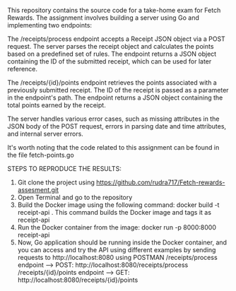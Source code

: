 
This repository contains the source code for a take-home exam for Fetch Rewards. The assignment involves building a server using Go and implementing two endpoints:

The /receipts/process endpoint accepts a Receipt JSON object via a POST request. The server parses the receipt object and calculates the points based on a predefined set of rules. The endpoint returns a JSON object containing the ID of the submitted receipt, which can be used for later reference.

The /receipts/{id}/points endpoint retrieves the points associated with a previously submitted receipt. The ID of the receipt is passed as a parameter in the endpoint's path. The endpoint returns a JSON object containing the total points earned by the receipt.

The server handles various error cases, such as missing attributes in the JSON body of the POST request, errors in parsing date and time attributes, and internal server errors.

It's worth noting that the code related to this assignment can be found in the file fetch-points.go

STEPS TO REPRODUCE THE RESULTS:
1. Git clone the project using https://github.com/rudra717/Fetch-rewards-assesment.git
2. Open Terminal and go to the repository
3. Build the Docker image using the following command: docker build -t receipt-api .
This command builds the Docker image and tags it as receipt-api
4. Run the Docker container from the image: docker run -p 8000:8000 receipt-api
5. Now, Go application should be running inside the Docker container, and you can access and try the API using different examples by sending requests to http://localhost:8080 using POSTMAN
/receipts/process endpoint --> POST: http://localhost:8080/receipts/process
/receipts/{id}/points endpoint --> GET: http://localhost:8080/receipts/{id}/points


